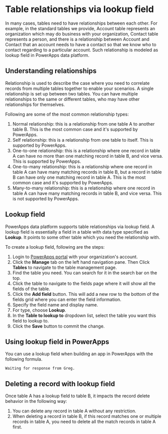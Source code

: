 <properties
	pageTitle="Table relationships via lookup field | Microsoft PowerApps"
	description="Build relationships between tables using lookup field."
	services="powerapps"
	documentationCenter="na"
	authors="guangyang"
	manager="erikre"
	editor=""
	tags=""/>

<tags
   ms.service="powerapps"
   ms.devlang="na"
   ms.topic="article"
   ms.tgt_pltfrm="na"
   ms.workload="na"
   ms.date="04/19/2016"
   ms.author="guayan"/>

# Table relationships via lookup field

In many cases, tables need to have relationships between each other. For example, in the standard tables we provide, Account table represents an organization which may do business with your organization, Contact table represents a person, and there is a relationship between Account and Contact that an account needs to have a contact so that we know who to contact regarding to a particular account. Such relationship is modeled as lookup field in PowerApps data platform.

## Understanding relationships

Relationship is used to describe the case where you need to correlate records from multiple tables together to enable your scenarios. A single relationship is set up between two tables. You can have multiple relationships to the same or different tables, who may have other relationships for themselves.

Following are some of the most common relationship types:

1. Normal relationship: this is a relationship from one table A to another table B. This is the most common case and it's supported by PowerApps.
2. Self relationship: this is a relationship from one table to itself. This is supported by PowerApps.
3. One-to-one relationship: this is a relationship where one record in table A can have no more than one matching record in table B, and vice versa. This is supported by PowerApps.
4. One-to-many relationship: this is a relationship where one record in table A can have many matching records in table B, but a record in table B can have only one matching record in table A. This is the most common case and it's supported by PowerApps.
5. Many-to-many relationship: this is a relationship where one record in table A can have many matching records in table B, and vice versa. This is not supported by PowerApps.

## Lookup field

PowerApps data platform supports table relationships via lookup field. A lookup field is essentially a field in a table with data type specified as **Lookup**. It points to some other table which you need the relationship with.

To create a lookup field, following are the steps:

1. Login to [PowerApps portal]() with your organization's account.
2. Click the **Manage** tab on the left hand navigation pane. Then Click **Tables** to navigate to the table management page.
3. Find the table you need. You can search for it in the search bar on the top.
4. Click the table to navigate to the fields page where it will show all the fields of the table.
5. Click the **Add field** button. This will add a new row to the bottom of the fields grid where you can enter the field information.
6. Specify the field name and display name.
7. For type, choose **Lookup**.
8. In the **Table to lookup to** dropdown list, select the table you want this field to lookup to.
9. Click the **Save** button to commit the change.

## Using lookup field in PowerApps

You can use a lookup field when building an app in PowerApps with the following formula.

```
Waiting for response from Greg.
```

## Deleting a record with lookup field

Once table A has a lookup field to table B, it impacts the record delete behavior in the following way:

1. You can delete any record in table A without any restriction.
2. When deleting a record in table B, if this record matches one or multiple records in table A, you need to delete all the match records in table A first.